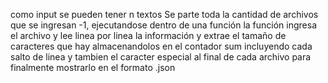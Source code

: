 como input se pueden tener n textos
Se parte toda la cantidad de archivos que se ingresan -1, ejecutandose dentro de una función
la función ingresa el archivo y lee linea por linea la información y extrae el tamaño de caracteres que hay
almacenandolos en el contador sum incluyendo cada salto de linea y tambien el caracter especial al final de cada archivo para finalmente mostrarlo en el formato .json
